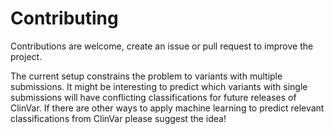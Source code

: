 # Contributing
Contributions are welcome, create an issue or pull request to improve the project.

The current setup constrains the problem to variants with multiple submissions. It might be interesting to predict which variants with single submissions will have conflicting classifications for future releases of ClinVar. If there are other ways to apply machine learning to predict relevant classifications from ClinVar please suggest the idea! 
